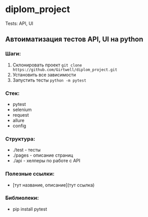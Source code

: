 # diplom_project
Tests: API, UI

## Автоиматизация тестов API, UI на python

### Шаги:
1. Склонировать проект `git clone https://github.com/Girtwell/diplom_project.git`
2. Установить все зависимости
3. Запустить тесты `python -m pytest`

### Стек:
- pytest
- selenium
- request 
- allure
- config

### Структура:
- ./test - тесты
- ./pages - описание страниц
- ./api - хелперы по работе с API


### Полезные ссылки:
- [тут название, описание](тут ссылка)

### Библиолеки:
- pip install pytest
